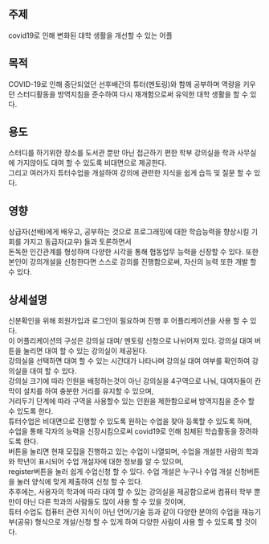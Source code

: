 ## 주제  
covid19로 인해 변화된 대학 생활을 개선할 수 있는 어플


## 목적  
COVID-19로 인해 중단되었던 선후배간의 튜터(멘토링)와 함께 공부하며 역량을 키우던 스터디활동을 방역지침을 준수하여 다시 재개함으로써 유익한 대학 생활을 할 수 있다.  


## 용도  
스터디를 하기위한 장소를 도서관 뿐만 아닌 접근하기 편한 학부 강의실을 학과 사무실에 가지않아도 대여 할 수 있도록 비대면으로 제공한다.  
그리고 여러가지 튜터수업을 개설하여 강의에 관련한 지식을 쉽게 습득 및 질문 할 수 있다. 


## 영향  
상급자(선배)에게 배우고, 공부하는 것으로 프로그래밍에 대한 학습능력을 향상시킬 기회를 가지고 동급자(교우) 들과 토론하면서  
돈독한 인간관계를 형성하며 다양한 시각을 통해 협동업무 능력을 신장할 수 있다. 또한 본인이 강의개설을 신청한다면 스스로 강의를 진행함으로써, 자신의 능력 또한 개발 할 수 있다.  


## 상세설명  
신분확인을 위해 회원가입과 로그인이 필요하며 진행 후 어플리케이션을 사용 할 수 있다.  
이 어플리케이션의 구성은 강의실 대여/ 멘토링 신청으로 나뉘어져 있다. 강의실 대여 버튼을 눌리면 대여 할 수 있는 강의실이 제공된다.  
강의실을 선택하면 대여 할 수 있는 시간대가 나타나며 강의실 대여 여부를 확인하여 강의실을 대여 할 수 있다.  
강의실 크기에 따라 인원을 배정하는것이 아닌 강의실을 4구역으로 나눠, 대여자들이 칸막이 설치를 하여 충분한 거리를 유지할 수 있으며,  
거리두기 단계에 따라 구역을 사용할수 있는 인원을 제한함으로써 방역지침을 준수 할 수 있도록 한다.  
튜터수업은 비대면으로 진행할 수 있도록 원하는 수업을 찾아 등록할 수 있도록 하며,  
수업을 통해 각자의 능력을 신장시킴으로써 covid19로 인해 침체된 학습활동을 장려하도록 한다.  
버튼을 눌리면 현재 모집을 진행하고 있는 수업이 나열되며, 수업을 개설한 사람의 학과와 학년이 표시되어 수업 개설자에 대한 정보를 알 수 있으며,  
register버튼을 눌러 쉽게 수업신청 할 수 있다. 수업 개설은 누구나 수업 개설 신청버튼을 눌러 양식에 맞게 제출하여 신청 할 수 있다.  
추후에는, 사용자의 학과에 따라 대여 할 수 있는 강의실을 제공함으로써 컴퓨터 학부 뿐만이 아닌 다른 학과의 사람들도 많이 사용 할 수 있을 것이며,  
튜터 수업도 컴퓨터 관련 지식이 아닌 언어/기술 등과 같이 다양한 분야의 수업을 재능기부(공유) 형식으로 개설/신청 할 수 있게 하여 다양한 사람이 사용 할 수 있도록 할 것이다.  
  
